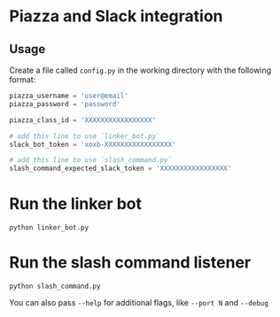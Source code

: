 # Piazza and Slack integration

## Usage

Create a file called `config.py` in the working directory with the following format:

```python
piazza_username = 'user@email'
piazza_password = 'password'

piazza_class_id = 'XXXXXXXXXXXXXXXXX'

# add this line to use `linker_bot.py`
slack_bot_token = 'xoxb-XXXXXXXXXXXXXXXXX'

# add this line to use `slash_command.py`
slash_command_expected_slack_token = 'XXXXXXXXXXXXXXXXX'
```

# Run the linker bot

```
python linker_bot.py
```

# Run the slash command listener

```
python slash_command.py
```

You can also pass `--help` for additional flags, like `--port N` and `--debug`
